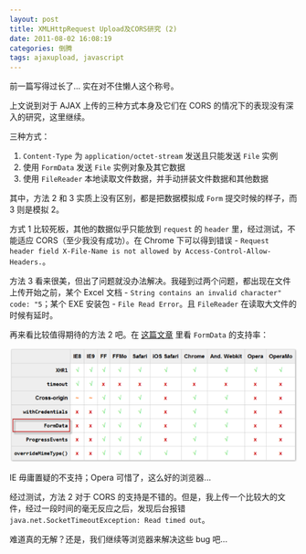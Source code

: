 ```yaml
---
layout: post
title: XMLHttpRequest Upload及CORS研究 (2)
date: 2011-08-02 16:08:19
categories: 倒腾
tags: ajaxupload, javascript
---
```


前一篇写得过长了... 实在对不住懒人这个称号。

上文说到对于 AJAX 上传的三种方式本身及它们在 CORS 的情况下的表现没有深入的研究，这里继续。

三种方式：

1. `Content-Type` 为 `application/octet-stream` 发送且只能发送 `File` 实例
2. 使用 `FormData` 发送 `File` 实例对象及其它数据
3. 使用 `FileReader` 本地读取文件数据，并手动拼装文件数据和其他数据

其中，方法 2 和 3 实质上没有区别，都是把数据模拟成 `Form` 提交时候的样子，而 3 则是模拟 2。

方式 1 比较死板，其他的数据似乎只能放到 `request` 的 `header` 里，经过测试，不能适应 CORS（至少我没有成功）。在 Chrome 下可以得到错误 - `Request header field X-File-Name is not allowed by Access-Control-Allow-Headers.`。

方法 3 看来很美，但出了问题就没办法解决。我碰到过两个问题，都出现在文件上传开始之前，某个 Excel 文档 - `String contains an invalid character" code: "5`；某个 EXE 安装包 - `File Read Error`。且 `FileReader` 在读取大文件的时候有延时。

再来看比较值得期待的方法 2 吧。在 [这篇文章](http://tiffanybbrown.com/xhr2/) 里看 `FormData` 的支持率：

![](/images/posts/xhr2_browser_support.png)

IE 毋庸置疑的不支持；Opera 可惜了，这么好的浏览器...

经过测试，方法 2 对于 CORS 的支持是不错的。但是，我上传一个比较大的文件，经过一段时间的毫无反应之后，发现后台报错 `java.net.SocketTimeoutException: Read timed out`。

难道真的无解？还是，我们继续等浏览器来解决这些 bug 吧...